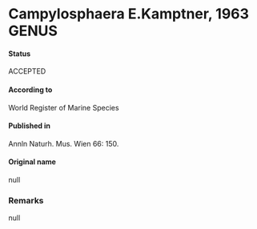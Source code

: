 Campylosphaera E.Kamptner, 1963 GENUS
=======

#### Status
ACCEPTED

#### According to
World Register of Marine Species

#### Published in
Annln Naturh. Mus. Wien 66: 150.

#### Original name
null

### Remarks
null